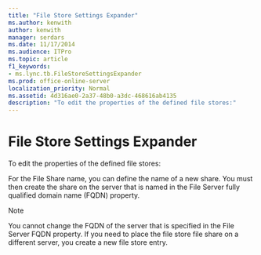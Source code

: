 ```yaml
---
title: "File Store Settings Expander"
ms.author: kenwith
author: kenwith
manager: serdars
ms.date: 11/17/2014
ms.audience: ITPro
ms.topic: article
f1_keywords:
- ms.lync.tb.FileStoreSettingsExpander
ms.prod: office-online-server
localization_priority: Normal
ms.assetid: 4d316ae0-2a37-48b0-a3dc-468616ab4135
description: "To edit the properties of the defined file stores:"
---
```


# File Store Settings Expander
 
To edit the properties of the defined file stores:
  
For the File Share name, you can define the name of a new share. You must then create the share on the server that is named in the File Server fully qualified domain name (FQDN) property.
  
> [!NOTE]
> You cannot change the FQDN of the server that is specified in the File Server FQDN property. If you need to place the file store file share on a different server, you create a new file store entry. 
  

